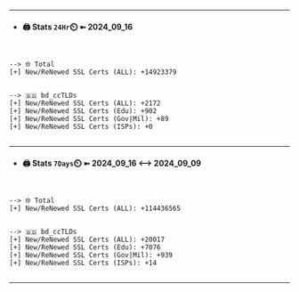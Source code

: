 

---
- #### 🖨️ **Stats** `24Hr`⏲️ ➼ 2024_09_16
```console


--> 🌐 Total
[+] New/ReNewed SSL Certs (ALL): +14923379


--> 🇧🇩 bd_ccTLDs
[+] New/ReNewed SSL Certs (ALL): +2172
[+] New/ReNewed SSL Certs (Edu): +902
[+] New/ReNewed SSL Certs (Gov|Mil): +89
[+] New/ReNewed SSL Certs (ISPs): +0


```

---
- #### 🖨️ **Stats** `7Days`⏲️ ➼ 2024_09_16 <--> 2024_09_09
```console


--> 🌐 Total
[+] New/ReNewed SSL Certs (ALL): +114436565


--> 🇧🇩 bd_ccTLDs
[+] New/ReNewed SSL Certs (ALL): +20017
[+] New/ReNewed SSL Certs (Edu): +7076
[+] New/ReNewed SSL Certs (Gov|Mil): +939
[+] New/ReNewed SSL Certs (ISPs): +14


```

---

